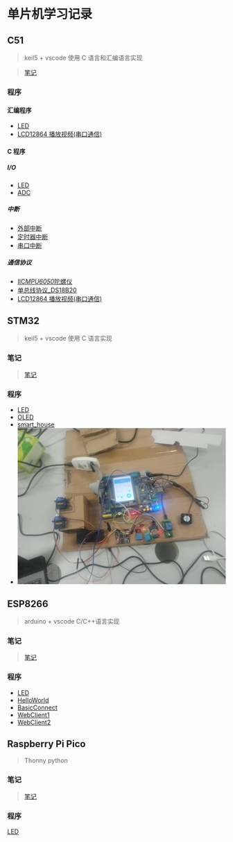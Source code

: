 # 单片机学习记录

## C51

> keil5 + vscode
> 使用 C 语言和汇编语言实现

> [笔记](./C51/C51.md)

### 程序

#### 汇编程序

- [LED](./C51/LED/asm/LED.uvproj)
- [LCD12864 播放视频(串口通信)](./C51/PICTURE/asm/PICTURE.uvproj)

#### C 程序

##### I/O

- [LED](./C51/LED/)
- [ADC](./C51/ADC/)
##### 中断

- [外部中断](./C51/Interrupt/External_Interrupt/Exterinal_Interrupt.uvproj)
- [定时器中断](./C51/Interrupt/Timer_Interrupt/Timer_Interrput.uvproj)
- [串口中断](./C51/Interrupt/Serial_Interrupt/Serial.uvproj)

##### 通信协议

- [IIC*MPU6050*陀螺仪](./C51/Serial/I2C/MPU6050/MPU6050.uvproj)
- [单总线协议\_DS18B20](./C51/Serial/OneWire/DS18B20/DS18B20.uvproj)
- [LCD12864 播放视频(串口通信)](./C51/PICTURE/c/badapple.uvproj)
## STM32

> keil5 + vscode
> 使用 C 语言实现

### 笔记

> [笔记](./STM32/stm32.md)

### 程序

- [LED](./STM32/LED/led.uvopjx)
- [OLED](./STM32/OLED/OLED.uvprojx)
- [smart_house](./STM32/smart_house/MCUCode/USER/智能家居.uvprojx)
- ![smart_house](./STM32/smart_house/smart_house.jpg)
## ESP8266

> arduino + vscode C/C++语言实现

### 笔记

> [笔记](./ESP8266/ESP8266.md)

### 程序

- [LED](./ESP8266/LED/LED.ino)
- [HelloWorld](./ESP8266/HelloWorld/HelloWorld.ino)
- [BasicConnect](./ESP8266/BasicConnect/BasicConnect.ino)
- [WebClient1](./ESP8266/WebClient/WebClient1/WebClient1.ino)
- [WebClient2](./ESP8266/WebClient/WebClient2/WebClient2.ino)

## Raspberry Pi Pico

> Thonny python

### 笔记

> [笔记](./raspberry%20pi%20pico/raspberry%20pico.md)

### 程序

[LED](./raspberry%20pi%20pico/LED/main.py)
